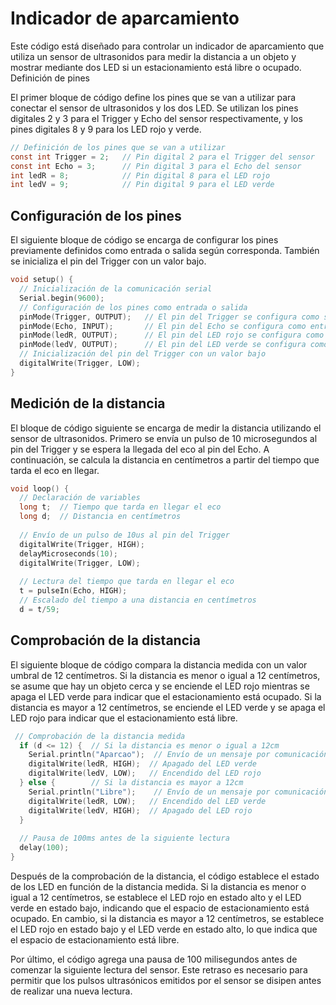 # Indicador de aparcamiento

Este código está diseñado para controlar un indicador de aparcamiento que utiliza un sensor de ultrasonidos para medir la distancia a un objeto y mostrar mediante dos LED si un estacionamiento está libre o ocupado.
Definición de pines

El primer bloque de código define los pines que se van a utilizar para conectar el sensor de ultrasonidos y los dos LED. Se utilizan los pines digitales 2 y 3 para el Trigger y Echo del sensor respectivamente, y los pines digitales 8 y 9 para los LED rojo y verde.

```c
// Definición de los pines que se van a utilizar
const int Trigger = 2;   // Pin digital 2 para el Trigger del sensor
const int Echo = 3;      // Pin digital 3 para el Echo del sensor
int ledR = 8;            // Pin digital 8 para el LED rojo
int ledV = 9;            // Pin digital 9 para el LED verde

```

## Configuración de los pines

El siguiente bloque de código se encarga de configurar los pines previamente definidos como entrada o salida según corresponda. También se inicializa el pin del Trigger con un valor bajo.

```c
void setup() {
  // Inicialización de la comunicación serial
  Serial.begin(9600);
  // Configuración de los pines como entrada o salida
  pinMode(Trigger, OUTPUT);   // El pin del Trigger se configura como salida
  pinMode(Echo, INPUT);       // El pin del Echo se configura como entrada
  pinMode(ledR, OUTPUT);      // El pin del LED rojo se configura como salida
  pinMode(ledV, OUTPUT);      // El pin del LED verde se configura como salida
  // Inicialización del pin del Trigger con un valor bajo
  digitalWrite(Trigger, LOW);
}
```

## Medición de la distancia

El bloque de código siguiente se encarga de medir la distancia utilizando el sensor de ultrasonidos. Primero se envía un pulso de 10 microsegundos al pin del Trigger y se espera la llegada del eco al pin del Echo. A continuación, se calcula la distancia en centímetros a partir del tiempo que tarda el eco en llegar.

```C
void loop() {
  // Declaración de variables
  long t;  // Tiempo que tarda en llegar el eco
  long d;  // Distancia en centímetros
  
  // Envío de un pulso de 10us al pin del Trigger
  digitalWrite(Trigger, HIGH);
  delayMicroseconds(10);
  digitalWrite(Trigger, LOW);
  
  // Lectura del tiempo que tarda en llegar el eco
  t = pulseIn(Echo, HIGH);
  // Escalado del tiempo a una distancia en centímetros
  d = t/59;
```

## Comprobación de la distancia

El siguiente bloque de código compara la distancia medida con un valor umbral de 12 centímetros. Si la distancia es menor o igual a 12 centímetros, se asume que hay un objeto cerca y se enciende el LED rojo mientras se apaga el LED verde para indicar que el estacionamiento está ocupado. Si la distancia es mayor a 12 centímetros, se enciende el LED verde y se apaga el LED rojo para indicar que el estacionamiento está libre.

```c
 // Comprobación de la distancia medida
  if (d <= 12) {  // Si la distancia es menor o igual a 12cm
    Serial.println("Aparcao");  // Envío de un mensaje por comunicación serial
    digitalWrite(ledR, HIGH);  // Apagado del LED verde
    digitalWrite(ledV, LOW);   // Encendido del LED rojo
  } else {        // Si la distancia es mayor a 12cm
    Serial.println("Libre");    // Envío de un mensaje por comunicación serial
    digitalWrite(ledR, LOW);   // Encendido del LED verde
    digitalWrite(ledV, HIGH);  // Apagado del LED rojo
  }
  
  // Pausa de 100ms antes de la siguiente lectura
  delay(100);
}
```
Después de la comprobación de la distancia, el código establece el estado de los LED en función de la distancia medida. Si la distancia es menor o igual a 12 centímetros, se establece el LED rojo en estado alto y el LED verde en estado bajo, indicando que el espacio de estacionamiento está ocupado. En cambio, si la distancia es mayor a 12 centímetros, se establece el LED rojo en estado bajo y el LED verde en estado alto, lo que indica que el espacio de estacionamiento está libre.

Por último, el código agrega una pausa de 100 milisegundos antes de comenzar la siguiente lectura del sensor. Este retraso es necesario para permitir que los pulsos ultrasónicos emitidos por el sensor se disipen antes de realizar una nueva lectura.
